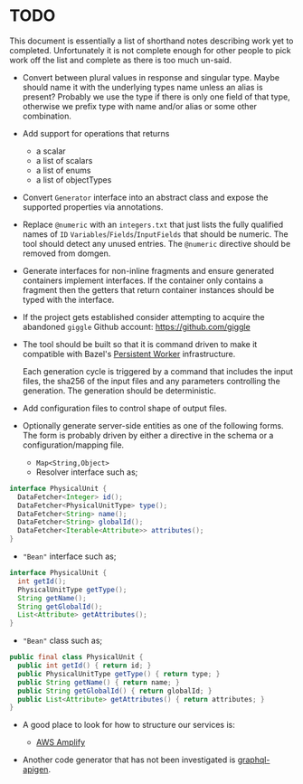 # TODO

This document is essentially a list of shorthand notes describing work yet to completed.
Unfortunately it is not complete enough for other people to pick work off the list and
complete as there is too much un-said.

* Convert between plural values in response and singular type. Maybe should name it with the underlying types name
  unless an alias is present? Probably we use the type if there is only one field of that type, otherwise we prefix
  type with name and/or alias or some other combination.

* Add support for operations that returns
  - a scalar
  - a list of scalars
  - a list of enums
  - a list of objectTypes

* Convert `Generator` interface into an abstract class and expose the supported properties via annotations.

* Replace `@numeric` with an `integers.txt` that just lists the fully qualified names of `ID`
  `Variables`/`Fields`/`InputFields` that should be numeric. The tool should detect any unused entries. The `@numeric`
  directive should be removed from domgen.

* Generate interfaces for non-inline fragments and ensure generated containers implement interfaces. If the container
  only contains a fragment then the getters that return container instances should be typed with the interface.

* If the project gets established consider attempting to acquire the abandoned `giggle`
  Github account: https://github.com/giggle

* The tool should be built so that it is command driven to make it compatible with Bazel's
  [Persistent Worker](https://medium.com/@mmorearty/how-to-create-a-persistent-worker-for-bazel-7738bba2cabb)
  infrastructure.

  Each generation cycle is triggered by a command that includes the input files, the sha256 of
  the input files and any parameters controlling the generation. The generation should be deterministic.

* Add configuration files to control shape of output files.

* Optionally generate server-side entities as one of the following forms. The form is probably driven by
  either a directive in the schema or a configuration/mapping file.
  - `Map<String,Object>`
  - Resolver interface such as;
```java
interface PhysicalUnit {
  DataFetcher<Integer> id();
  DataFetcher<PhysicalUnitType> type();
  DataFetcher<String> name();
  DataFetcher<String> globalId();
  DataFetcher<Iterable<Attribute>> attributes();
}
```
  - `"Bean"` interface such as;
```java
interface PhysicalUnit {
  int getId();
  PhysicalUnitType getType();
  String getName();
  String getGlobalId();
  List<Attribute> getAttributes();
}
```
  - `"Bean"` class such as;
```java
public final class PhysicalUnit {
  public int getId() { return id; }
  public PhysicalUnitType getType() { return type; }
  public String getName() { return name; }
  public String getGlobalId() { return globalId; }
  public List<Attribute> getAttributes() { return attributes; }
}
```

* A good place to look for how to structure our services is:
  - [AWS Amplify](https://aws-amplify.github.io/docs/cli/graphql)

* Another code generator that has not been investigated is [graphql-apigen](https://github.com/Distelli/graphql-apigen).
